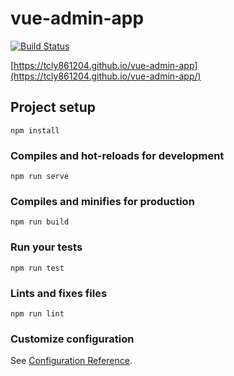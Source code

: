 # vue-admin-app

[![Build Status](https://www.travis-ci.org/tcly861204/vue-admin-app.svg?branch=master)](https://www.travis-ci.org/tcly861204/vue-admin-app)

[https://tcly861204.github.io/vue-admin-app](https://tcly861204.github.io/vue-admin-app/)


## Project setup
```
npm install
```

### Compiles and hot-reloads for development
```
npm run serve
```

### Compiles and minifies for production
```
npm run build
```

### Run your tests
```
npm run test
```

### Lints and fixes files
```
npm run lint
```

### Customize configuration
See [Configuration Reference](https://cli.vuejs.org/config/).
